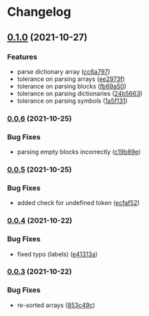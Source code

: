 # Changelog

## [0.1.0](https://www.github.com/OctopusDeploy/ocl.ts/compare/v0.0.6...v0.1.0) (2021-10-27)


### Features

* parse dictionary array ([cc6a797](https://www.github.com/OctopusDeploy/ocl.ts/commit/cc6a7972d11294a18bb9a089088aa4cfc44d1b46))
* tolerance on parsing arrays ([ee2973f](https://www.github.com/OctopusDeploy/ocl.ts/commit/ee2973f312f3619590e7d0066487b1ea86b2e48f))
* tolerance on parsing blocks ([fb69a50](https://www.github.com/OctopusDeploy/ocl.ts/commit/fb69a50b305ad15f38ed618aea86de0b6bd8f05e))
* tolerance on parsing dictionaries ([24b5663](https://www.github.com/OctopusDeploy/ocl.ts/commit/24b5663d4619256a6de5c92fc64e7bbe74754cee))
* tolerance on parsing symbols ([1a5f131](https://www.github.com/OctopusDeploy/ocl.ts/commit/1a5f13194cf9e420a71c5049c50fc67b4e71b5e2))

### [0.0.6](https://www.github.com/OctopusDeploy/ocl.ts/compare/v0.0.5...v0.0.6) (2021-10-25)


### Bug Fixes

* parsing empty blocks incorrectly ([c19b89e](https://www.github.com/OctopusDeploy/ocl.ts/commit/c19b89e27d94ed8593130a068967a4a3ce2e0b5b))

### [0.0.5](https://www.github.com/OctopusDeploy/ocl.ts/compare/v0.0.4...v0.0.5) (2021-10-25)


### Bug Fixes

* added check for undefined token ([ecfaf52](https://www.github.com/OctopusDeploy/ocl.ts/commit/ecfaf52ce9d6628299332b153c72dcd25b4101a0))

### [0.0.4](https://www.github.com/OctopusDeploy/ocl.ts/compare/v0.0.3...v0.0.4) (2021-10-22)


### Bug Fixes

* fixed typo (labels) ([e41313a](https://www.github.com/OctopusDeploy/ocl.ts/commit/e41313aabef0c87155596d1fb6295017325550d0))

### [0.0.3](https://www.github.com/OctopusDeploy/ocl.ts/compare/v0.0.2...v0.0.3) (2021-10-22)


### Bug Fixes

* re-sorted arrays ([853c49c](https://www.github.com/OctopusDeploy/ocl.ts/commit/853c49c21931bf7f3e8a7a81f332bdc59af917a9))
